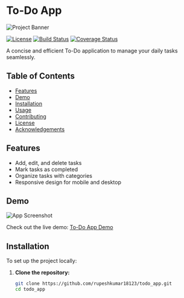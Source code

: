 # To-Do App

![Project Banner](https://via.placeholder.com/800x200.png?text=To-Do+App)

[![License](https://img.shields.io/badge/license-MIT-blue.svg)](LICENSE)
[![Build Status](https://img.shields.io/travis/username/repository.svg)](https://travis-ci.org/username/repository)
[![Coverage Status](https://img.shields.io/coveralls/username/repository.svg)](https://coveralls.io/github/username/repository)

A concise and efficient To-Do application to manage your daily tasks seamlessly.

## Table of Contents

- [Features](#features)
- [Demo](#demo)
- [Installation](#installation)
- [Usage](#usage)
- [Contributing](#contributing)
- [License](#license)
- [Acknowledgements](#acknowledgements)

## Features

- Add, edit, and delete tasks
- Mark tasks as completed
- Organize tasks with categories
- Responsive design for mobile and desktop

## Demo

![App Screenshot](https://via.placeholder.com/800x400.png?text=App+Screenshot)

Check out the live demo: [To-Do App Demo](https://todo-app-pearl-omega-28.vercel.app/)

## Installation

To set up the project locally:

1. **Clone the repository:**

   ```bash
   git clone https://github.com/rupeshkumar18123/todo_app.git
   cd todo_app
